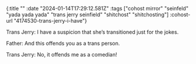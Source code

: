 {:title ""
 :date "2024-01-14T17:29:12.581Z"
 :tags ["cohost mirror" "seinfeld" "yada yada yada" "trans jerry seinfield" "shitchost" "shitchosting"]
 :cohost-url "4174530-trans-jerry-i-have"}

Trans Jerry: I have a suspicion that she’s transitioned just for the jokes.

Father: And this offends you as a trans person.

Trans Jerry: No, it offends me as a comedian!
